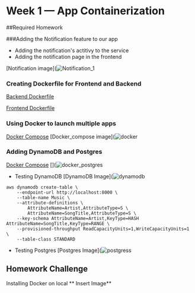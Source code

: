 # Week 1 — App Containerization

##Required Homework

###Adding the Notification feature to our app

- Adding the notification's actitivy to the service
- Adding the notification page in the frontend 

[Notification image](![Notification_1](https://user-images.githubusercontent.com/93460271/221334911-cebb0119-4712-4090-82d7-15ab28859124.png)

### Creating Dockerfile for Frontend and Backend

[Backend Dockerfile](https://github.com/Tyler-Thong-Lam/aws-bootcamp-cruddur-2023/blob/main/backend-flask/Dockerfile)

[Frontend Dockerfile](https://github.com/Tyler-Thong-Lam/aws-bootcamp-cruddur-2023/blob/main/frontend-react-js/Dockerfile)

### Using Docker to launch multiple apps
[Docker Compose](https://github.com/Tyler-Thong-Lam/aws-bootcamp-cruddur-2023/blob/main/docker-compose.yml)
[Docker_compose image](![docker](https://user-images.githubusercontent.com/93460271/221336016-eb897e8a-ad4c-49b7-8057-a259c18df187.png)

### Adding DynamoDB and Postgres

[Docker Compose](https://github.com/Tyler-Thong-Lam/aws-bootcamp-cruddur-2023/blob/main/docker-compose.yml)
[](![docker_postgres](https://user-images.githubusercontent.com/93460271/221336680-6d6de81d-10ec-4e23-88ce-9844a8c9977b.png)

- Testing DynamoDB
[DynamoDB Image](![dynamodb](https://user-images.githubusercontent.com/93460271/221336792-31c75183-f54f-4b95-ab83-c7f5b9b0c9d1.png)


```
aws dynamodb create-table \
    --endpoint-url http://localhost:8000 \
    --table-name Music \
    --attribute-definitions \
        AttributeName=Artist,AttributeType=S \
        AttributeName=SongTitle,AttributeType=S \
    --key-schema AttributeName=Artist,KeyType=HASH AttributeName=SongTitle,KeyType=RANGE \
    --provisioned-throughput ReadCapacityUnits=1,WriteCapacityUnits=1 \
    --table-class STANDARD
 ```

- Testing Postgres
[Postgres Image](![postgress](https://user-images.githubusercontent.com/93460271/221336948-81f59971-4b5d-4252-bb36-e64e8bd94031.png)

 
 ## Homework Challenge
 
 Installing Docker on local
 ** Insert Image**
 
 
